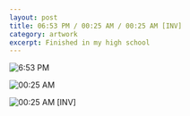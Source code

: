 ```yaml
---
layout: post
title: 06:53 PM / 00:25 AM / 00:25 AM [INV]
category: artwork
excerpt: Finished in my high school
---
```


<p><img src="http://static.sparanoid.com/work/0653-pm.jpg" alt="6:53 PM"></p>

<p><img src="http://static.sparanoid.com/work/0025-am.jpg" alt="00:25 AM"></p>

<p><img src="http://static.sparanoid.com/work/0025-am-inv.jpg" alt="00:25 AM [INV]"></p>
